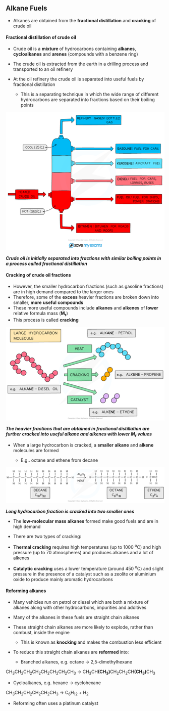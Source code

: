 Alkane Fuels
------------

* Alkanes are obtained from the <b>fractional distillation</b> and <b>cracking </b>of crude oil

#### Fractional distillation of crude oil

* Crude oil is a <b>mixture </b>of hydrocarbons containing <b>alkanes</b>, <b>cycloalkanes</b> and <b>arenes</b> (compounds with a benzene ring)
* The crude oil is extracted from the earth in a drilling process and transported to an oil refinery
* At the oil refinery the crude oil is separated into useful fuels by fractional distillation

  + This is a separating technique in which the wide range of different hydrocarbons are separated into fractions based on their boiling points

![Fractional-Distillation, IGCSE & GCSE Chemistry revision notes](Fractional-Distillation.png)

*<b>Crude oil is initially separated into fractions with similar boiling points in a process called fractional distillation</b>*

#### Cracking of crude oil fractions

* However, the smaller hydrocarbon fractions (such as gasoline fractions) are in high demand compared to the larger ones
* Therefore, some of the <b>excess </b>heavier fractions are broken down into smaller, <b>more</b> <b>useful</b> <b>compounds</b>
* These more useful compounds include <b>alkanes</b> and <b>alkenes</b> of <b>lower</b> relative formula mass (<b>M</b><sub><b>r</b></sub>)
* This process is called <b>cracking</b>

![Hydrocarbons Cracking, downloadable AS & A Level Chemistry revision notes](3.2-Hydrocarbons-Cracking.png)

*<b>The heavier fractions that are obtained in fractional distillation are further cracked into useful alkane and alkenes with lower M</b>*<sub>*<b>r</b>*</sub>*<b> values</b>*

* When a large hydrocarbon is cracked, a <b>smaller</b> <b>alkane</b> and <b>alkene</b> molecules are formed

  + E.g.. octane and ethene from decane

![Hydrocarbons Cracking of Long Alkanes, downloadable AS & A Level Chemistry revision notes](3.2-Hydrocarbons-Cracking-of-Long-Alkanes.png)

*<b>Long hydrocarbon fraction is cracked into two smaller ones</b>*

* The <b>low-molecular mass</b> <b>alkanes</b> formed make good fuels and are in high demand

* There are two types of cracking:
* <b>Thermal cracking</b> requires high temperatures (up to 1000 <sup>o</sup>C) and high pressure (up to 70 atmospheres) and produces alkanes and a lot of alkenes
* <b>Catalytic cracking</b> uses a lower temperature (around 450 <sup>o</sup>C) and slight pressure in the presence of a catalyst such as a zeolite or aluminium oxide to produce mainly aromatic hydrocarbons

#### Reforming alkanes

* Many vehicles run on petrol or diesel which are both a mixture of alkanes along with other hydrocarbons, impurities and additives
* Many of the alkanes in these fuels are straight chain alkanes
* These straight chain alkanes are more likely to explode, rather than combust, inside the engine

  + This is known as <b>knocking </b>and makes the combustion less efficient
* To reduce this straight chain alkanes are <b>reformed </b>into:

  + Branched alkanes, e.g. octane → 2,5-dimethylhexane

CH<sub>3</sub>CH<sub>2</sub>CH<sub>2</sub>CH<sub>2</sub>CH<sub>2</sub>CH<sub>2</sub>CH<sub>2</sub>CH<sub>3</sub> → CH<sub>3</sub>CH<b>(CH</b><sub><b>3</b></sub><b>)</b>CH<sub>2</sub>CH<sub>2</sub>CH<b>(CH</b><sub><b>3</b></sub><b>)</b>CH<sub>3</sub>

* Cycloalkanes, e.g. hexane → cyclohexane

CH<sub>3</sub>CH<sub>2</sub>CH<sub>2</sub>CH<sub>2</sub>CH<sub>2</sub>CH<sub>3</sub> → C<sub>6</sub>H<sub>12</sub> + H<sub>2</sub>

* Reforming often uses a platinum catalyst